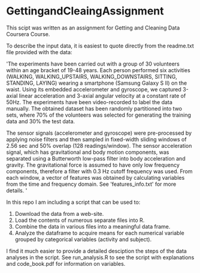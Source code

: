 # GettingandCleaingAssignment

This scipt was written as an assignment for Getting and Cleaning Data Coursera Course.


To describe the input data, it is easiest to quote directly from the readme.txt file provided with the data:

'The experiments have been carried out with a group of 30 volunteers within an age bracket of 19-48 years. Each person performed six activities (WALKING, WALKING_UPSTAIRS, WALKING_DOWNSTAIRS, SITTING, STANDING, LAYING) wearing a smartphone (Samsung Galaxy S II) on the waist. Using its embedded accelerometer and gyroscope, we captured 3-axial linear acceleration and 3-axial angular velocity at a constant rate of 50Hz. The experiments have been video-recorded to label the data manually. The obtained dataset has been randomly partitioned into two sets, where 70% of the volunteers was selected for generating the training data and 30% the test data. 

The sensor signals (accelerometer and gyroscope) were pre-processed by applying noise filters and then sampled in fixed-width sliding windows of 2.56 sec and 50% overlap (128 readings/window). The sensor acceleration signal, which has gravitational and body motion components, was separated using a Butterworth low-pass filter into body acceleration and gravity. The gravitational force is assumed to have only low frequency components, therefore a filter with 0.3 Hz cutoff frequency was used. From each window, a vector of features was obtained by calculating variables from the time and frequency domain. See 'features_info.txt' for more details. '

In this repo I am including a script that can be used to:
1. Download the data from a web-site.
2. Load the contents of numerous separate files into R.
3. Combine the data in various files into a meaningful data frame.
4. Analyze the dataframe to acquire means for each numerical variable grouped by categorical variables (activity and subject).

I find it much easier to provide a detailed desciption the steps of the data analyses in the script.
See run_analysis.R to see the script with explanations and code_book.pdf for information on variables.


